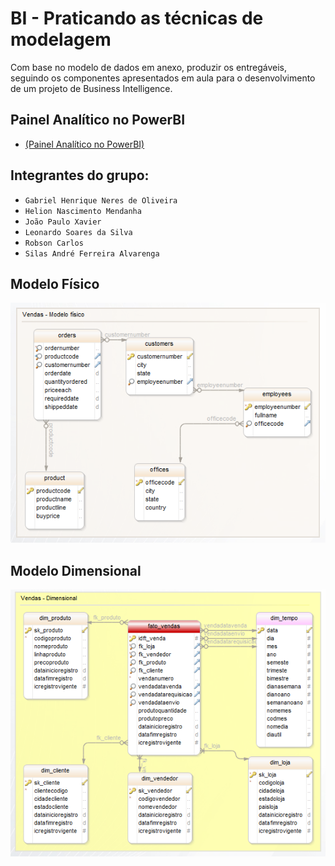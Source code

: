 # BI - Praticando as técnicas de modelagem
Com base no modelo de dados em anexo, produzir os entregáveis, seguindo os componentes apresentados em aula para o desenvolvimento de um projeto de Business Intelligence.

## Painel Analítico no PowerBI
- [(Painel Analítico no PowerBI)](https://app.powerbi.com/view?r=eyJrIjoiZmYzNmJlNjYtMDM0OS00NTBlLTkwZDgtNTY3N2ViZGNkMzE2IiwidCI6IjFhMDM0OTQ3LWI2ZDgtNGYzYi1iMGZjLTM0ZDA1YjYzZjlmYiJ9)


## Integrantes do grupo:
-  `Gabriel Henrique Neres de Oliveira`
-  `Helion Nascimento Mendanha`
-  `João Paulo Xavier`
-  `Leonardo Soares da Silva`
-  `Robson Carlos`
-  `Silas André Ferreira Alvarenga`


## Modelo Físico
<img src="ModeloFisicoODS.png" />



## Modelo Dimensional
<img src="ModelDimensional.png" />